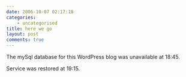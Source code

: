 ```yaml
---
date: 2006-10-07 02:17:18
categories:
    - uncategorised
title: here we go
layout: post
comments: true
---
```

The mySql database for this WordPress blog was unavailable at 18:45.

Service was restored at 19:15.
